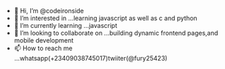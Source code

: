 - 👋 Hi, I’m @codeironside
- 👀 I’m interested in ...learning javascript as well as c and python
- 🌱 I’m currently learning ...javascript
- 💞️ I’m looking to collaborate on ...building dynamic frontend pages,and mobile development
- 📫 How to reach me ...whatsapp(+23409038745017)twiiter(@fury25423)

<!---
codeironside/codeironside is a ✨ special ✨ repository because its `README.md` (this file) appears on your GitHub profile.
You can click the Preview link to take a look at your changes.
--->
